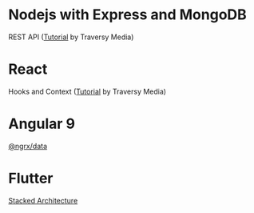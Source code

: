 # Nodejs with Express and MongoDB
  REST API ([Tutorial](https://www.youtube.com/watch?v=KyWaXA_NvT0&t=1s) by Traversy Media)

# React
  Hooks and Context ([Tutorial](https://www.youtube.com/watch?v=XuFDcZABiDQ&t=2608s) by Traversy Media)

# Angular 9
  [@ngrx/data](https://ngrx.io/guide/data)

# Flutter
  [Stacked Architecture](https://pub.dev/packages/stacked)